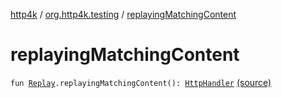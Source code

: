 [http4k](../index.md) / [org.http4k.testing](index.md) / [replayingMatchingContent](./replaying-matching-content.md)

# replayingMatchingContent

`fun `[`Replay`](../org.http4k.traffic/-replay/index.md)`.replayingMatchingContent(): `[`HttpHandler`](../org.http4k.core/-http-handler.md) [(source)](https://github.com/http4k/http4k/blob/master/http4k-incubator/src/main/kotlin/org/http4k/testing/junitExtensions.kt#L60)